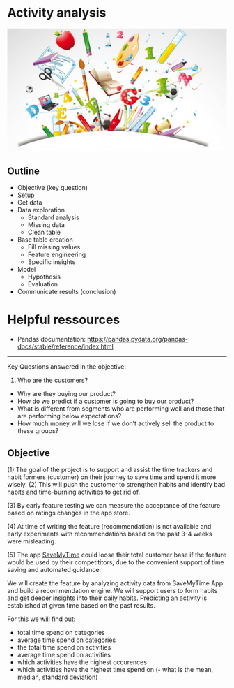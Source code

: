 # Activity analysis
![activities](data/activities.jpeg)

## Outline
- Objective (key question)
- Setup
- Get data
- Data exploration
  - Standard analysis
  - Missing data
  - Clean table
- Base table creation
  - Fill missing values
  - Feature engineering
  - Specific insights
- Model
  - Hypothesis
  - Evaluation
- Communicate results (conclusion)

# Helpful ressources
- Pandas documentation: https://pandas.pydata.org/pandas-docs/stable/reference/index.html

---
Key Questions answered in the objective:
1. Who are the customers?
- Why are they buying our product?
- How do we predict if a customer is going to buy our product?
- What is different from segments who are performing well and those that are performing below expectations?
- How much money will we lose if we don’t actively sell the product to these groups?


## Objective
(1) The goal of the project is to support and assist the time trackers and habit formers (customer) on their journey to save time and spend it more wisely. (2) This will push the customer to strengthen habits and identify bad habits and time-burning activities to get rid of.

(3) By early feature testing we can measure the acceptance of the feature based on ratings changes in the app store.

(4) At time of writing the feature (recommendation) is not available and early experiments with recommendations based on the past 3-4 weeks were misleading.

(5) The app [SaveMyTime](http://savemytime.co/en/) could loose their total customer base if the feature would be used by their competititors, due to the convenient support of time saving and automated guidance.

We will create the feature by analyzing activity data from SaveMyTime App and build a recommendation engine.
We will support users to form habits and get deeper insights into their daily habits. Predicting an activity is established at given time based on the past results.

For this we will find out:
- total time spend on categories
- average time spend on categories
- the total time spend on activities
- average time spend on activities
- which activities have the highest occurences
- which activities have the highest time spend on
(- what is the mean, median, standard deviation)
